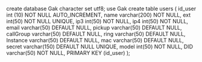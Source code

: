 create database Gak character set utf8;
use Gak
create table users ( id_user int (10) NOT NULL AUTO_INCREMENT, name varchar(200) NOT NULL, ext int(50) NOT NULL UNIQUE, ip3 int(50) NOT NULL, ip4 int(50) NOT NULL, email varchar(50) DEFAULT NULL, pickup varchar(50) DEFAULT NULL, callGroup varchar(50) DEFAULT NULL, ring varchar(50) DEFAULT NULL, Instance varchar(50) DEFAULT NULL, mac varchar(50) DEFAULT NULL, secret varchar(150) DEFAULT NULL UNIQUE, model int(50) NOT NULL, DID varchar(50) NOT NULL, PRIMARY KEY (id_user) );
